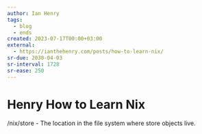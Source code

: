 ```yaml
---
author: Ian Henry
tags:
  - blog
  - ends
created: 2023-07-17T00:00+03:00
external:
  - https://ianthehenry.com/posts/how-to-learn-nix/
sr-due: 2030-04-03
sr-interval: 1728
sr-ease: 250
---
```


# Henry How to Learn Nix

/nix/store - The location in the file system where store objects live.

